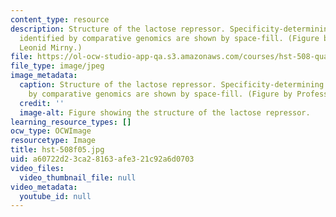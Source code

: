 ```yaml
---
content_type: resource
description: Structure of the lactose repressor. Specificity-determining residues
  identified by comparative genomics are shown by space-fill. (Figure by Professor
  Leonid Mirny.)
file: https://ol-ocw-studio-app-qa.s3.amazonaws.com/courses/hst-508-quantitative-genomics-fall-2005/a60722d23ca28163afe321c92a6d0703_hst-508f05.jpg
file_type: image/jpeg
image_metadata:
  caption: Structure of the lactose repressor. Specificity-determining residues identified
    by comparative genomics are shown by space-fill. (Figure by Professor Leonid Mirny.)
  credit: ''
  image-alt: Figure showing the structure of the lactose repressor.
learning_resource_types: []
ocw_type: OCWImage
resourcetype: Image
title: hst-508f05.jpg
uid: a60722d2-3ca2-8163-afe3-21c92a6d0703
video_files:
  video_thumbnail_file: null
video_metadata:
  youtube_id: null
---
```

